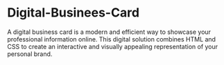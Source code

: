 # Digital-Businees-Card
 A digital business card is a modern and efficient way to showcase your professional information online. This digital solution combines HTML and CSS to create an interactive and visually appealing representation of your personal brand.
